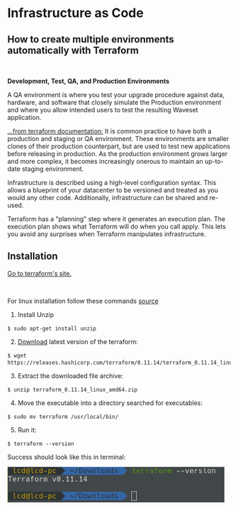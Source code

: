 # Infrastructure as Code

## How to create multiple environments automatically with Terraform

<br>

**Development, Test, QA, and Production Environments**

A QA environment is where you test your upgrade procedure against data, hardware, and software that closely simulate the Production environment and where you allow intended users to test the resulting Waveset application.

[...from terraform documentation:](https://www.terraform.io/intro/use-cases.html)
It is common practice to have both a production and staging or QA environment. These environments are smaller clones of their production counterpart, but are used to test new applications before releasing in production. As the production environment grows larger and more complex, it becomes increasingly onerous to maintain an up-to-date staging environment.

Infrastructure is described using a high-level configuration syntax. This allows a blueprint of your datacenter to be versioned and treated as you would any other code. Additionally, infrastructure can be shared and re-used.

Terraform has a "planning" step where it generates an execution plan. The execution plan shows what Terraform will do when you call apply. This lets you avoid any surprises when Terraform manipulates infrastructure.

## Installation

[Go to terraform's site.](https://www.terraform.io/downloads.html)

<br>

For linux installation follow these commands [source](https://askubuntu.com/questions/983351/how-to-install-terraform-in-ubuntu)

1. Install Unzip

```
$ sudo apt-get install unzip

```

2. [Download](https://www.terraform.io/downloads.html) latest version of the terraform:

```
$ wget https://releases.hashicorp.com/terraform/0.11.14/terraform_0.11.14_linux_amd64.zip

```

3. Extract the downloaded file archive:

```
$ unzip terraform_0.11.14_linux_amd64.zip
```

4. Move the executable into a directory searched for executables:

```
$ sudo mv terraform /usr/local/bin/
```

5. Run it:

```
$ terraform --version 
```

Success should look like this in terminal:

<img src="assets/terraform-install.png">


<br>



